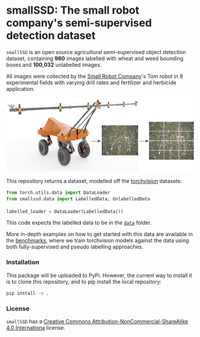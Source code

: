 # smallSSD: The small robot company's semi-supervised detection dataset

`smallSSD` is an open source agricultural semi-supervised object detection dataset, containing **960** images labelled with wheat and weed bounding boxes and **100,032** unlabelled images.

All images were collected by the [Small Robot Company](https://www.smallrobotcompany.com/)'s Tom robot in 8 experimental fields with varying drill rates and fertilizer and herbicide application.

<img src="diagrams/image_collection.png" alt="Image Collection Process" height="200px"/>

This repository returns a dataset, modelled off the [torchvision](https://pytorch.org/vision/stable/index.html) datasets:

```python
from torch.utils.data import DataLoader
from smallssd.data import LabelledData, UnlabelledData

labelled_loader = DataLoader(LabelledData())
```

This code expects the labelled data to be in the [`data`](data) folder.

More in-depth examples on how to get started with this data are available in the [benchmarks](benchmarks), where we train torchvision models against the data using both fully-supervised and pseudo labelling approaches.

### Installation

This package will be uploaded to PyPi. However, the current way to install it is to clone this repository, and to pip install the local repository:

```bash
pip install -e .
```

### License
`smallSSD` has a [Creative Commons Attribution-NonCommercial-ShareAlike 4.0 Internationa](https://github.com/smallrobotcompany/smallssd/blob/main/LICENSE) license.
